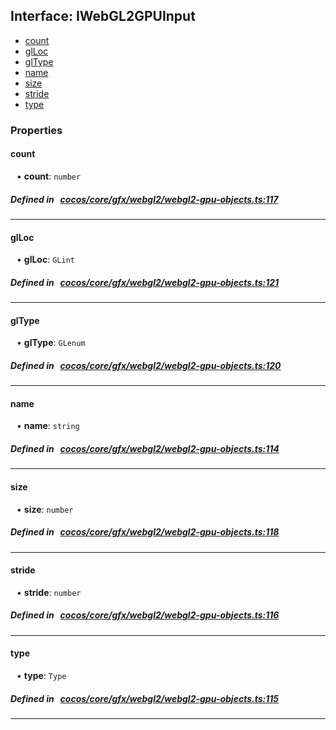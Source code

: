 ## Interface: IWebGL2GPUInput

- [count](#count)
- [glLoc](#glLoc)
- [glType](#glType)
- [name](#name)
- [size](#size)
- [stride](#stride)
- [type](#type)

### Properties

#### count

<div style="margin-left: 10px;">


• **count**: ``number``

</div>


##### Defined in &nbsp;   [cocos/core/gfx/webgl2/webgl2-gpu-objects.ts:117](https://github.com/cocos-creator/engine/blob/c7bf6b8a9/cocos/core/gfx/webgl2/webgl2-gpu-objects.ts#L117)&nbsp;

___
#### glLoc

<div style="margin-left: 10px;">


• **glLoc**: ``GLint``

</div>


##### Defined in &nbsp;   [cocos/core/gfx/webgl2/webgl2-gpu-objects.ts:121](https://github.com/cocos-creator/engine/blob/c7bf6b8a9/cocos/core/gfx/webgl2/webgl2-gpu-objects.ts#L121)&nbsp;

___
#### glType

<div style="margin-left: 10px;">


• **glType**: ``GLenum``

</div>


##### Defined in &nbsp;   [cocos/core/gfx/webgl2/webgl2-gpu-objects.ts:120](https://github.com/cocos-creator/engine/blob/c7bf6b8a9/cocos/core/gfx/webgl2/webgl2-gpu-objects.ts#L120)&nbsp;

___
#### name

<div style="margin-left: 10px;">


• **name**: ``string``

</div>


##### Defined in &nbsp;   [cocos/core/gfx/webgl2/webgl2-gpu-objects.ts:114](https://github.com/cocos-creator/engine/blob/c7bf6b8a9/cocos/core/gfx/webgl2/webgl2-gpu-objects.ts#L114)&nbsp;

___
#### size

<div style="margin-left: 10px;">


• **size**: ``number``

</div>


##### Defined in &nbsp;   [cocos/core/gfx/webgl2/webgl2-gpu-objects.ts:118](https://github.com/cocos-creator/engine/blob/c7bf6b8a9/cocos/core/gfx/webgl2/webgl2-gpu-objects.ts#L118)&nbsp;

___
#### stride

<div style="margin-left: 10px;">


• **stride**: ``number``

</div>


##### Defined in &nbsp;   [cocos/core/gfx/webgl2/webgl2-gpu-objects.ts:116](https://github.com/cocos-creator/engine/blob/c7bf6b8a9/cocos/core/gfx/webgl2/webgl2-gpu-objects.ts#L116)&nbsp;

___
#### type

<div style="margin-left: 10px;">


• **type**: ``Type``

</div>


##### Defined in &nbsp;   [cocos/core/gfx/webgl2/webgl2-gpu-objects.ts:115](https://github.com/cocos-creator/engine/blob/c7bf6b8a9/cocos/core/gfx/webgl2/webgl2-gpu-objects.ts#L115)&nbsp;

___
